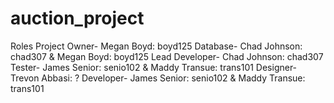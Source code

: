 # auction_project

Roles
Project Owner- Megan Boyd: boyd125
Database- Chad Johnson: chad307 & Megan Boyd: boyd125
Lead Developer- Chad Johnson: chad307
Tester- James Senior: senio102 & Maddy Transue: trans101
Designer- Trevon Abbasi: ?
Developer- James Senior: senio102 & Maddy Transue: trans101
